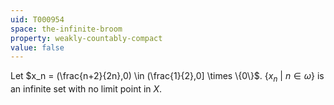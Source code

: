```yaml
---
uid: T000954
space: the-infinite-broom
property: weakly-countably-compact
value: false
---
```

Let $x_n = (\frac{n+2}{2n},0) \in (\frac{1}{2},0] \times \{0\}$. $\{x_n\ |\ n \in \omega\}$ is an infinite set with no limit point in $X$.

